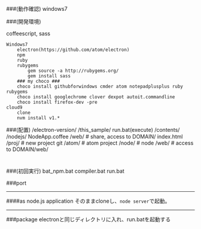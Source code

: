 ###(動作確認)
windows7

###(開発環境)

coffeescript, sass

	Windows7
		electron(https://github.com/atom/electron)
		npm
		ruby
		rubygems
			gem source -a http://rubygems.org/
			gem install sass
		### my choco ###
		choco install githubforwindows cmder atom notepadplusplus ruby rubygems
		choco install googlechrome clover dexpot autoit.commandline
		choco install firefox-dev -pre
	cloud9
		clone
		nvm install v1.*

###(配置)
	/electron-version/
	/this_sample/
		run.bat(execute)
		/contents/
			/nodejs/
				NodeApp.coffee
			/web/ # share, access to DOMAIN/
				index.html
			/proj/ # new project git
				/atom/ # atom project
				/node/ # node
				/web/ # access to DOMAIN/web/
#

###(初回実行)
	bat_npm.bat
	compiler.bat
	run.bat


###port

---
####as node.js application
そのままcloneし、`node server`で起動。


---
###package
electronと同じディレクトリに入れ、run.batを起動する
